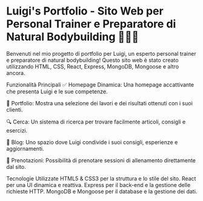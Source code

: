 # Luigi's Portfolio - Sito Web per Personal Trainer e Preparatore di Natural Bodybuilding 💪🏋️‍♂️
Benvenuti nel mio progetto di portfolio per Luigi, un esperto personal trainer e preparatore di natural bodybuilding! Questo sito web è stato creato utilizzando HTML, CSS, React, Express, MongoDB, Mongoose e altro ancora.

Funzionalità Principali
✅ Homepage Dinamica: Una homepage accattivante che presenta Luigi e le sue competenze.

💼 Portfolio: Mostra una selezione dei lavori e dei risultati ottenuti con i suoi clienti.

🔍 Cerca: Un sistema di ricerca per trovare facilmente articoli, consigli e esercizi.

📝 Blog: Uno spazio dove Luigi condivide i suoi consigli, esperienze e aggiornamenti.

📅 Prenotazioni: Possibilità di prenotare sessioni di allenamento direttamente dal sito.

Tecnologie Utilizzate
HTML5 & CSS3 per la struttura e lo stile del sito.
React per una UI dinamica e reattiva.
Express per il back-end e la gestione delle richieste HTTP.
MongoDB e Mongoose per il database e la gestione dei dati.

